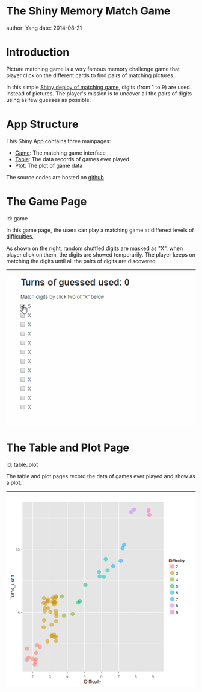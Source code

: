 The Shiny Memory Match Game
========================================================
author: Yang
date: 2014-08-21

Introduction
========================================================

Picture matching game is a very famous memory challenge game that player click on the different cards to find pairs of matching pictures. 

In this simple [Shiny deploy of matching game](http://doubletang.shinyapps.io/shiny_course_project/), digits (from 1 to 9) are used instead of pictures. The player's mission is to uncover all the pairs of digits using as few guesses as possible. 

App Structure
========================================================

This Shiny App contains three mainpages:
- [Game](#/game): The matching game interface 
- [Table](#/table_plot): The data records of games ever played
- [Plot](#/table_plot): The plot of game data

The source codes are hosted on [github](https://github.com/doubletang/shiny_course_project)

The Game Page
========================================================
id: game

In this game page, the users can play a matching game at differect levels of difficulties.

As shown on the right, random shuffled digits are masked as "X", when player click on them, the digits are showed temporarily. The player keeps on matching the digits until all the pairs of digits are discovered.

***

![alt text](Pitch-figure/pic.gif)

The Table and Plot Page
========================================================
id: table_plot

The table and plot pages record the data of games ever played and show as a plot.

***

![plot of chunk unnamed-chunk-1](Pitch-figure/unnamed-chunk-1.png) 


